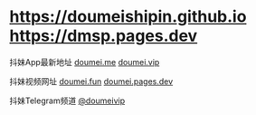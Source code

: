 # <https://doumeishipin.github.io> <https://dmsp.pages.dev>

抖妹App最新地址 [doumei.me](https://doumei.me) [doumei.vip](https://doumei.vip) 

抖妹视频网址 [doumei.fun](https://doumei.fun) [doumei.pages.dev](https://doumei.pages.dev) 

抖妹Telegram频道 [@doumeivip](https://t.me/doumeivip)
